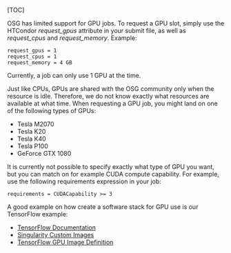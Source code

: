 [title]: - "GPU Jobs"

[TOC]

OSG has limited support for GPU jobs. To request a GPU slot, simply use 
the HTCondor *request_gpus* attribute in your submit file, as well
as *request_cpus* and *request_memory*. Example:

    request_gpus = 1
    request_cpus = 1
    request_memory = 4 GB

Currently, a job can only use 1 GPU at the time.

Just like CPUs, GPUs are shared with the OSG community only when the
resource is idle. Therefore, we do not know exactly what resources are
available at what time. When requesting a GPU job, you might land on one
of the following types of GPUs:

  * Tesla M2070
  * Tesla K20
  * Tesla K40
  * Tesla P100
  * GeForce GTX 1080

It is currently not possible to specify exactly what type of GPU you want, 
but you can match on for example CUDA compute capability. For example, use
the following requirements expression in your job:

    requirements = CUDACapability >= 3

A good example on how create a software stack for GPU use is our
TensorFlow example:

  * [TensorFlow Documentation](https://support.opensciencegrid.org/solution/articles/12000028940-tensorflow)
  * [Singularity Custom Images](https://support.opensciencegrid.org/solution/articles/12000024676-singularity-containers)
  * [TensorFlow GPU Image Definition](https://github.com/opensciencegrid/osgvo-tensorflow-gpu/blob/master/Dockerfile)

